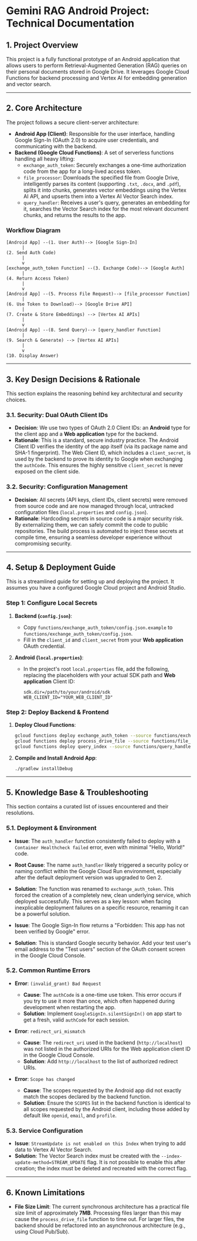 # Gemini RAG Android Project: Technical Documentation

## 1. Project Overview

This project is a fully functional prototype of an Android application that allows users to perform Retrieval-Augmented Generation (RAG) queries on their personal documents stored in Google Drive. It leverages Google Cloud Functions for backend processing and Vertex AI for embedding generation and vector search.

---

## 2. Core Architecture

The project follows a secure client-server architecture:

*   **Android App (Client)**: Responsible for the user interface, handling Google Sign-In (OAuth 2.0) to acquire user credentials, and communicating with the backend.
*   **Backend (Google Cloud Functions)**: A set of serverless functions handling all heavy lifting:
    *   `exchange_auth_token`: Securely exchanges a one-time authorization code from the app for a long-lived access token.
    *   `file_processor`: Downloads the specified file from Google Drive, intelligently parses its content (supporting `.txt`, `.docx`, and `.pdf`), splits it into chunks, generates vector embeddings using the Vertex AI API, and upserts them into a Vertex AI Vector Search index.
    *   `query_handler`: Receives a user's query, generates an embedding for it, searches the Vector Search index for the most relevant document chunks, and returns the results to the app.

### Workflow Diagram

```
[Android App] --(1. User Auth)--> [Google Sign-In]
      |
(2. Send Auth Code)
      |
      v
[exchange_auth_token Function] --(3. Exchange Code)--> [Google Auth]
      |
(4. Return Access Token)
      |
      v
[Android App] --(5. Process File Request)--> [file_processor Function]
      |
(6. Use Token to Download)--> [Google Drive API]
      |
(7. Create & Store Embeddings) --> [Vertex AI APIs]
      |
      v
[Android App] --(8. Send Query)--> [query_handler Function]
      |
(9. Search & Generate) --> [Vertex AI APIs]
      |
      v
(10. Display Answer)
```

---

## 3. Key Design Decisions & Rationale

This section explains the reasoning behind key architectural and security choices.

### 3.1. Security: Dual OAuth Client IDs

*   **Decision**: We use two types of OAuth 2.0 Client IDs: an **Android** type for the client app and a **Web application** type for the backend.
*   **Rationale**: This is a standard, secure industry practice. The Android Client ID verifies the identity of the app itself (via its package name and SHA-1 fingerprint). The Web Client ID, which includes a `client_secret`, is used by the backend to prove its identity to Google when exchanging the `authCode`. This ensures the highly sensitive `client_secret` is never exposed on the client side.

### 3.2. Security: Configuration Management

*   **Decision**: All secrets (API keys, client IDs, client secrets) were removed from source code and are now managed through local, untracked configuration files (`local.properties` and `config.json`).
*   **Rationale**: Hardcoding secrets in source code is a major security risk. By externalizing them, we can safely commit the code to public repositories. The build process is automated to inject these secrets at compile time, ensuring a seamless developer experience without compromising security.

---

## 4. Setup & Deployment Guide

This is a streamlined guide for setting up and deploying the project. It assumes you have a configured Google Cloud project and Android Studio.

### Step 1: Configure Local Secrets

1.  **Backend (`config.json`)**: 
    *   Copy `functions/exchange_auth_token/config.json.example` to `functions/exchange_auth_token/config.json`.
    *   Fill in the `client_id` and `client_secret` from your **Web application** OAuth credential.

2.  **Android (`local.properties`)**:
    *   In the project's root `local.properties` file, add the following, replacing the placeholders with your actual SDK path and **Web application** Client ID:
        ```properties
        sdk.dir=/path/to/your/android/sdk
        WEB_CLIENT_ID="YOUR_WEB_CLIENT_ID"
        ```

### Step 2: Deploy Backend & Frontend

1.  **Deploy Cloud Functions**:
    ```bash
    gcloud functions deploy exchange_auth_token --source functions/exchange_auth_token --trigger-http --runtime python311 --region us-central1 --allow-unauthenticated
    gcloud functions deploy process_drive_file --source functions/file_processor --trigger-http --runtime python311 --region us-central1 --allow-unauthenticated --timeout 540s --memory 1GiB
    gcloud functions deploy query_index --source functions/query_handler --trigger-http --runtime python311 --region us-central1 --allow-unauthenticated --timeout 540s --memory 1GiB
    ```

2.  **Compile and Install Android App**:
    ```bash
    ./gradlew installDebug
    ```

---

## 5. Knowledge Base & Troubleshooting

This section contains a curated list of issues encountered and their resolutions.

### 5.1. Deployment & Environment

*   **Issue**: The `auth_handler` function consistently failed to deploy with a `Container Healthcheck failed` error, even with minimal "Hello, World!" code.
*   **Root Cause**: The name `auth_handler` likely triggered a security policy or naming conflict within the Google Cloud Run environment, especially after the default deployment version was upgraded to Gen 2. 
*   **Solution**: The function was renamed to `exchange_auth_token`. This forced the creation of a completely new, clean underlying service, which deployed successfully. This serves as a key lesson: when facing inexplicable deployment failures on a specific resource, renaming it can be a powerful solution.

*   **Issue**: The Google Sign-In flow returns a "Forbidden: This app has not been verified by Google" error.
*   **Solution**: This is standard Google security behavior. Add your test user's email address to the "Test users" section of the OAuth consent screen in the Google Cloud Console.

### 5.2. Common Runtime Errors

*   **Error**: `(invalid_grant) Bad Request`
    *   **Cause**: The `authCode` is a one-time use token. This error occurs if you try to use it more than once, which often happened during development when restarting the app.
    *   **Solution**: Implement `GoogleSignIn.silentSignIn()` on app start to get a fresh, valid `authCode` for each session.

*   **Error**: `redirect_uri_mismatch`
    *   **Cause**: The `redirect_uri` used in the backend (`http://localhost`) was not listed in the authorized URIs for the Web application client ID in the Google Cloud Console.
    *   **Solution**: Add `http://localhost` to the list of authorized redirect URIs.

*   **Error**: `Scope has changed`
    *   **Cause**: The scopes requested by the Android app did not exactly match the scopes declared by the backend function.
    *   **Solution**: Ensure the `SCOPES` list in the backend function is identical to all scopes requested by the Android client, including those added by default like `openid`, `email`, and `profile`.

### 5.3. Service Configuration

*   **Issue**: `StreamUpdate is not enabled on this Index` when trying to add data to Vertex AI Vector Search.
*   **Solution**: The Vector Search index must be created with the `--index-update-method=STREAM_UPDATE` flag. It is not possible to enable this after creation; the index must be deleted and recreated with the correct flag.

---

## 6. Known Limitations

*   **File Size Limit**: The current synchronous architecture has a practical file size limit of approximately **7MB**. Processing files larger than this may cause the `process_drive_file` function to time out. For larger files, the backend should be refactored into an asynchronous architecture (e.g., using Cloud Pub/Sub).
